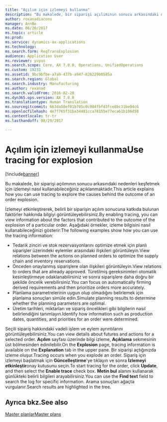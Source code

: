 ```yaml
---
title: "Açılım için izlemeyi kullanma"
description: "Bu makalede, bir siparişi açılımının sonucu arkasındaki nedenleri keşfetmek için izlemeyi nasıl kullanabileceğiniz açıklanmaktadır."
author: roxanadiaconu
manager: AnnBe
ms.date: 06/20/2017
ms.topic: article
ms.prod: 
ms.service: dynamics-ax-applications
ms.technology: 
ms.search.form: ReqTransExplosion
audience: Application User
ms.reviewer: yuyus
ms.search.scope: Core, AX 7.0.0, Operations, UnifiedOperations
ms.custom: 19231
ms.assetid: 9bc9bfbe-a7a9-437b-a947-826229b0585a
ms.search.region: Global
ms.search.industry: Manufacturing
ms.author: roxanad
ms.search.validFrom: 2016-02-28
ms.dyn365.ops.version: AX 7.0.0
ms.translationtype: Human Translation
ms.sourcegitcommit: 663da58ef01b705c0c984fbfd3fce8bc31be04c6
ms.openlocfilehash: 4e7f765f31ba34481cca78155e77eca61b106d50
ms.contentlocale: tr-tr
ms.lasthandoff: 08/29/2017

---
```


# <a name="use-tracing-for-explosion"></a><span data-ttu-id="cadfd-103">Açılım için izlemeyi kullanma</span><span class="sxs-lookup"><span data-stu-id="cadfd-103">Use tracing for explosion</span></span>

[!include[banner](../includes/banner.md)]


<span data-ttu-id="cadfd-104">Bu makalede, bir siparişi açılımının sonucu arkasındaki nedenleri keşfetmek için izlemeyi nasıl kullanabileceğiniz açıklanmaktadır.</span><span class="sxs-lookup"><span data-stu-id="cadfd-104">This article explains how you can use tracing to explore the causes behind the outcome of an order explosion.</span></span>

<span data-ttu-id="cadfd-105">İzlemeyi etkinleştirerek, belirli bir siparişin açılım sonucuna katkıda bulunan faktörler hakkında bilgiyi görüntüleyebilirsiniz.</span><span class="sxs-lookup"><span data-stu-id="cadfd-105">By enabling tracing, you can view information about the factors that contributed to the outcome of the explosion of a particular order.</span></span> <span data-ttu-id="cadfd-106">Aşağıdaki örnekler, izleme bilgisini nasıl kullanabileceğinizi gösterir:</span><span class="sxs-lookup"><span data-stu-id="cadfd-106">The following examples show how you can use the tracing information:</span></span>

-   <span data-ttu-id="cadfd-107">Tedarik zinciri ve stok rezervasyonlarını optimize etmek için planlı siparişler üzerindeki eylemler arasındaki ilişkileri görüntüleyin.</span><span class="sxs-lookup"><span data-stu-id="cadfd-107">View relations between the actions on planned orders to optimize the supply chain and inventory reservations.</span></span>
-   <span data-ttu-id="cadfd-108">Önceden onaylanmış siparişlere olan ilişkileri görüntüleyin.</span><span class="sxs-lookup"><span data-stu-id="cadfd-108">View relations to orders that are already approved.</span></span> <span data-ttu-id="cadfd-109">Türetilmiş gereksinimleri otomatik kesinleştirmeye odaklanabilirsiniz ve sonra siparişlere daha doğru bir şekilde öncelik verebilirsiniz.</span><span class="sxs-lookup"><span data-stu-id="cadfd-109">You can focus on automatically firming derived requirements and then prioritize orders more accurately.</span></span>
-   <span data-ttu-id="cadfd-110">Planlama parametrelerinin uygun olup olmadığını belirlemek için planlama sonuçları simüle edin.</span><span class="sxs-lookup"><span data-stu-id="cadfd-110">Simulate planning results to determine whether the planning parameters are optimal.</span></span>
-   <span data-ttu-id="cadfd-111">Üretim tarihleri, miktarları ve sipariş öncelikleri gibi bilgilerin nasıl belirlendiğini tanımlayın.</span><span class="sxs-lookup"><span data-stu-id="cadfd-111">Identify how information such as production dates, quantities, and priorities for an order were determined.</span></span>

<span data-ttu-id="cadfd-112">Seçili sipariş hakkındaki vadeli işlem ve eylem ayrıntılarını görüntüleyebilirsiniz.</span><span class="sxs-lookup"><span data-stu-id="cadfd-112">You can view details about futures and actions for a selected order.</span></span> <span data-ttu-id="cadfd-113">**Açılım** sayfası üzerinde bilgi izleme, **Açıklama** sekmesinin üst bölmesinden edinilebilir.</span><span class="sxs-lookup"><span data-stu-id="cadfd-113">On the **Explosion** page, tracing information is available on the **Explanation** tab in the upper pane.</span></span> <span data-ttu-id="cadfd-114">Bir siparişi açtığınızda izleme oluşur.</span><span class="sxs-lookup"><span data-stu-id="cadfd-114">Tracing occurs when you explode an order.</span></span> <span data-ttu-id="cadfd-115">Sipariş için izlemeyi başlatmak için **Güncelleştirme**'ye tıklayın ve sonra **İzlemeyi etkinleştir**onay kutusunu seçin.</span><span class="sxs-lookup"><span data-stu-id="cadfd-115">To start tracing for the order, click **Update**, and then select the **Enable trace** check box.</span></span> <span data-ttu-id="cadfd-116">**Metin bul** alanını kullanarak günlükteki belirli bilgileri arayabilirsiniz.</span><span class="sxs-lookup"><span data-stu-id="cadfd-116">You can use the **Find text** field to search the log for specific information.</span></span> <span data-ttu-id="cadfd-117">Arama sonuçları ağaçta vurgulanır.</span><span class="sxs-lookup"><span data-stu-id="cadfd-117">Search results are highlighted in the tree.</span></span>

<a name="see-also"></a><span data-ttu-id="cadfd-118">Ayrıca bkz.</span><span class="sxs-lookup"><span data-stu-id="cadfd-118">See also</span></span>
--------

[<span data-ttu-id="cadfd-119">Master planlar</span><span class="sxs-lookup"><span data-stu-id="cadfd-119">Master plans</span></span>](master-plans.md)




